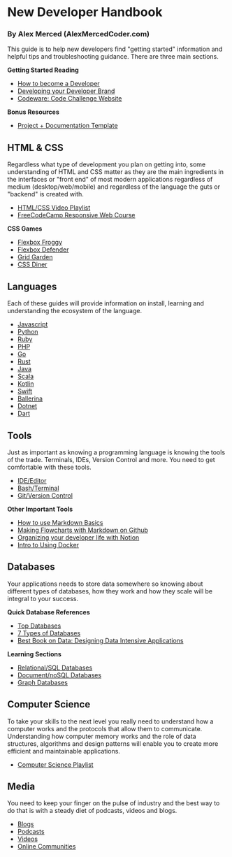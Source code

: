 # New Developer Handbook

### By Alex Merced (AlexMercedCoder.com)

This guide is to help new developers find "getting started" information and helpful tips and troubleshooting guidance. There are three main sections.

**Getting Started Reading**
- [How to become a Developer](https://tuts.alexmercedcoder.com/2022/1/becoming_a_developer_in_2022/)
- [Developing your Developer Brand](https://tuts.alexmercedcoder.com/2020/branding/)
- [Codeware: Code Challenge Website](https://www.codewars.com)

**Bonus Resources**
- [Project + Documentation Template](https://github.com/AlexMercedCoder/bootcamp-new-project-template)

## HTML & CSS

Regardless what type of development you plan on getting into, some understanding of HTML and CSS matter as they are the main ingredients in the interfaces or "front end" of most modern applications regardless of medium (desktop/web/mobile) and regardless of the language the guts or "backend" is created with.

- [HTML/CSS Video Playlist](https://www.youtube.com/playlist?list=PLY6oTPmKnKbbeAFC_F_f6jBKU4Xfu24sX)
- [FreeCodeCamp Responsive Web Course](https://www.freecodecamp.org/learn/responsive-web-design/)

**CSS Games**
- [Flexbox Froggy](https://flexboxfroggy.com/)
- [Flexbox Defender](http://www.flexboxdefense.com/)
- [Grid Garden](https://cssgridgarden.com/)
- [CSS Diner](https://flukeout.github.io/)

## Languages

Each of these guides will provide information on install, learning and understanding the ecosystem of the language.

- [Javascript](./lang/js.md)
- [Python](./lang/py.md)
- [Ruby](./lang/rb.md)
- [PHP](./lang/php.md)
- [Go](./lang/go.md)
- [Rust](./lang/rust.md)
- [Java](./lang/java.md)
- [Scala](./lang/scala.md)
- [Kotlin](./lang/kotlin.md)
- [Swift](./lang/swift.md)
- [Ballerina](./lang/ballerina.md)
- [Dotnet](./lang/dotnet.md)
- [Dart](./lang/dart.md)

## Tools

Just as important as knowing a programming language is knowing the tools  of the trade. Terminals, IDEs, Version Control and more. You need to get comfortable with these tools.

- [IDE/Editor](./tool/edit.md)
- [Bash/Terminal](./tool/term.md)
- [Git/Version Control](./tool/git.md)

**Other Important Tools**
- [How to use Markdown Basics](https://www.youtube.com/watch?v=lbpRomejEd0&t=13s)
- [Making Flowcharts with Markdown on Github](https://www.youtube.com/watch?v=xWXXug9q8AU)
- [Organizing your developer life with Notion](https://www.youtube.com/watch?v=VbLUe2TyQq8&t=41s)
- [Intro to Using Docker](https://youtube.com/playlist?list=PLY6oTPmKnKbY4s-zvHlgaa3UROegVr8f9)

## Databases

Your applications needs to store data somewhere so knowing about different types of databases, how they work and how they scale will be integral to your success.

**Quick Database References**
- [Top Databases](https://towardsdatascience.com/top-10-databases-to-use-in-2021-d7e6a85402ba)
- [7 Types of Databases](https://www.youtube.com/watch?v=W2Z7fbCLSTw)
- [Best Book on Data: Designing Data Intensive Applications](https://amzn.to/3v3fNo3)

**Learning Sections**
- [Relational/SQL Databases](./db/rel.md)
- [Document/noSQL Databases](./db/doc.md)
- [Graph Databases](./db/graph.md)

## Computer Science

To take your skills to the next level you really need to understand how a computer works and the protocols that allow them to communicate. Understanding how computer memory works and the role of data structures, algorithms and design patterns will enable you to create more efficient and maintainable applications.

- [Computer Science Playlist](https://www.youtube.com/playlist?list=PLY6oTPmKnKbbfwjU1ToZlUWCinxmFqlIp)

## Media

You need to keep your finger on the pulse of industry and the best way to do that is with a steady diet of podcasts, videos and blogs.

- [Blogs](./media/blog.md)
- [Podcasts](./media/pod.md)
- [Videos](./media/vid.md)
- [Online Communities](./media/social.md)

